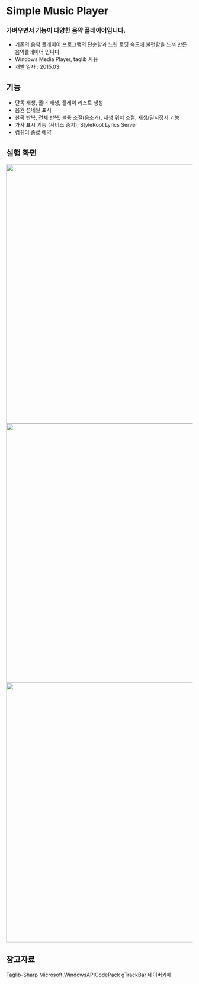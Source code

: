 # Simple Music Player

### 가벼우면서 기능이 다양한 음악 플레이어입니다.
- 기존의 음악 플레이어 프로그램의 단순함과 느린 로딩 속도에 불편함을 느껴 만든 음악플레이어 입니다.
- Windows Media Player, taglib 사용
- 개발 일자 : 2015.03

## 기능
- 단독 재생, 폴더 재생, 플레이 리스트 생성
- 음원 섬네일 표시
- 한곡 반복, 전체 반복, 볼륨 조절(음소거), 재생 위치 조절, 재생/일시정지 기능
- 가사 표시 기능 (서비스 중지); StyleRoot Lyrics Server
- 컴퓨터 종료 예약

## 실행 화면
<img src="https://github.com/ehn1225/Projects/assets/5174517/505b3480-334c-4863-8c11-717f90ef6f5c" width="700"/>
<img src="https://github.com/ehn1225/Projects/assets/5174517/8718b86a-e1b8-4826-8e8f-090ee9734467" width="700"/>
<img src="https://github.com/ehn1225/Projects/assets/5174517/a5166e85-16ee-4977-8250-b930a428c031" width="700"/>

## 참고자료
[Taglib-Sharp](https://www.nuget.org/packages/taglib/)
[Microsoft.WindowsAPICodePack](https://www.nuget.org/packages/WindowsAPICodePack-Core)
[gTrackBar](http://www.codeproject.com/Articles/35104/gTrackBar-A-Custom-TrackBar-UserControl-VB-NET)
[네이버카페](https://cafe.naver.com/gogoomas?iframe_url_utf8=%2FArticleRead.nhn%253Fclubid%3D14252258%2526articleid%3D367606)
